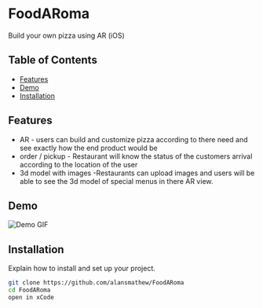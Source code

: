 # FoodARoma
Build your own pizza using AR (iOS)


## Table of Contents

- [Features](#features)
- [Demo](#demo)
- [Installation](#installation)

## Features

- AR - users can build and customize pizza according to there need and see exactly how the end product would be
- order / pickup - Restaurant will know the status of the customers arrival according to the location of the user 
- 3d model with images -Restaurants can upload images and users will be able to see the 3d model of special menus in there AR view.

## Demo
![Demo GIF](demo.gif)

## Installation

Explain how to install and set up your project.

```bash
git clone https://github.com/alansmathew/FoodARoma
cd FoodARoma
open in xCode
